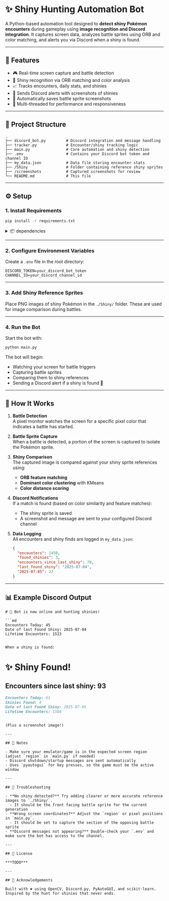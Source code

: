 # ✨ Shiny Hunting Automation Bot

A Python-based automation tool designed to **detect shiny Pokémon encounters** during gameplay using **image recognition and Discord integration**. It captures screen data, analyzes battle sprites using ORB and color matching, and alerts you via Discord when a shiny is found.

---

## 📸 Features

- 🎮 Real-time screen capture and battle detection  
- 🧠 Shiny recognition via ORB matching and color analysis  
- 📈 Tracks encounters, daily stats, and shinies  
- 💬 Sends Discord alerts with screenshots of shinies  
- 📁 Automatically saves battle sprite screenshots  
- 🧵 Multi-threaded for performance and responsiveness

---

## 📁 Project Structure

```
.
├── discord_bot.py         # Discord integration and message handling
├── tracker.py             # Encounter/shiny tracking logic
├── main.py                # Core automation and shiny detection
├── .env                   # Contains your Discord bot token and channel ID
├── my_data.json           # Data file storing encounter stats
├── /Shiny                 # Folder containing reference shiny sprites
├── /screenshots           # Captured screenshots for review
└── README.md              # This file
```

---

## ⚙️ Setup

### 1. Install Requirements

```bash
pip install -r requirements.txt
```

<details>
<summary>📦 dependencies</summary>

```
aiohappyeyeballs==2.6.1
aiohttp==3.12.13
aiosignal==1.4.0
attrs==25.3.0
discord.py==2.5.2
frozenlist==1.7.0
idna==3.10
imageio==2.37.0
joblib==1.5.1
lazy_loader==0.4
MouseInfo==0.1.3
multidict==6.6.3
networkx==3.5
numpy==2.3.1
opencv-python==4.11.0.86
packaging==25.0
pillow==11.3.0
propcache==0.3.2
PyAutoGUI==0.9.54
PyGetWindow==0.0.9
PyMsgBox==1.0.9
pyperclip==1.9.0
PyRect==0.2.0
PyScreeze==1.0.1
python-dotenv==1.1.1
pytweening==1.2.0
scikit-image==0.25.2
scikit-learn==1.7.0
scipy==1.16.0
threadpoolctl==3.6.0
tifffile==2025.6.11
typing_extensions==4.14.1
yarl==1.20.1
```
</details>

---

### 2. Configure Environment Variables

Create a `.env` file in the root directory:

```
DISCORD_TOKEN=your_discord_bot_token
CHANNEL_ID=your_discord_channel_id
```

---

### 3. Add Shiny Reference Sprites

Place PNG images of shiny Pokémon in the `./Shiny/` folder. These are used for image comparison during battles.

---

### 4. Run the Bot

Start the bot with:

```bash
python main.py
```

The bot will begin:
- Watching your screen for battle triggers
- Capturing battle sprites
- Comparing them to shiny references
- Sending a Discord alert if a shiny is found 🎉

---

## 🧠 How It Works

1. **Battle Detection**  
   A pixel monitor watches the screen for a specific pixel color that indicates a battle has started.

2. **Battle Sprite Capture**  
   When a battle is detected, a portion of the screen is captured to isolate the Pokémon sprite.

3. **Shiny Comparison**  
   The captured image is compared against your shiny sprite references using:
   - **ORB feature matching**
   - **Dominant color clustering** with KMeans
   - **Color distance scoring**

4. **Discord Notifications**  
   If a match is found (based on color similarity and feature matches):
   - The shiny sprite is saved
   - A screenshot and message are sent to your configured Discord channel

5. **Data Logging**  
   All encounters and shiny finds are logged in `my_data.json`:
   ```json
   {
     "encounters": 1450,
     "found_shinies": 3,
     "encounters_since_last_shiny": 78,
     "last_found_shiny": "2025-07-04",
     "2025-07-05": 22
   }
   ```

---

## 📊 Example Discord Output

```
# 🤖 Bot is now online and hunting shinies!

```md
Encounters Today: 45
Date of last Found Shiny: 2025-07-04
Lifetime Encounters: 1523
```
```

When a shiny is found:

```
# ✨ Shiny Found!

## Encounters since last shiny: 93

```md
Encounters Today: 61
Shinies Found: 4
Date of last Found Shiny: 2025-07-05
Lifetime Encounters: 1584
```
```

(Plus a screenshot image!)

---

## 🔧 Notes

- Make sure your emulator/game is in the expected screen region (adjust `region` in `main.py` if needed)
- Discord shutdown/startup messages are sent automatically
- Uses `pyautogui` for key presses, so the game must be the active window

---

## 🧪 Troubleshooting

- **No shiny detected?** Try adding clearer or more accurate reference images to `./Shiny/`.
  - It should be the front facing battle sprite for the current generation
- **Wrong screen coordinates?** Adjust the `region` or pixel positions in `main.py`.
  - It should be set to capture the section of the opposing battle sprite
- **Discord messages not appearing?** Double-check your `.env` and make sure the bot has access to the channel.

---

## 📜 License

***TODO***

---

## 🙏 Acknowledgements

Built with ❤️ using OpenCV, Discord.py, PyAutoGUI, and scikit-learn. Inspired by the hunt for shinies that never ends.
